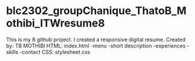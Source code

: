 # blc2302_groupChanique_ThatoB_Mothibi_ITWresume8
This is my 8 github project. I created a responsive digital resume.
Created by: TB MOTHIBI
HTML: index.html
-menu
-short description
-experiences
-skills
-contact
CSS: stylesheet.css
